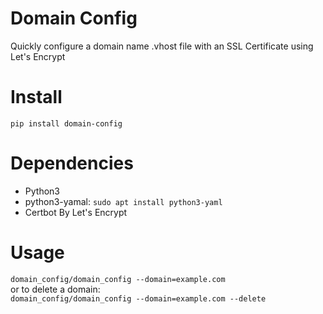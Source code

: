 # Domain Config
Quickly configure a domain name .vhost file with an SSL Certificate using Let's Encrypt

# Install
`pip install domain-config`

# Dependencies 
* Python3
* python3-yamal: `sudo apt install python3-yaml`
* Certbot By Let's Encrypt

# Usage
`domain_config/domain_config --domain=example.com`<br>
or to delete a domain:<br>
`domain_config/domain_config --domain=example.com --delete`
